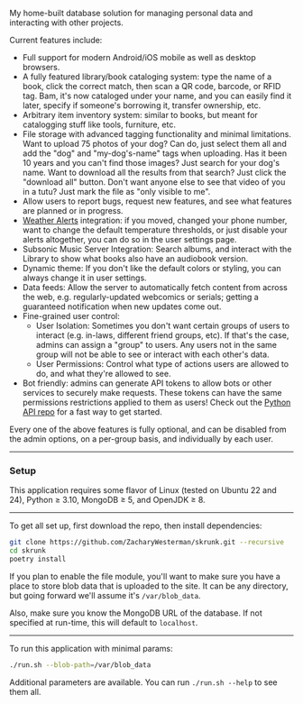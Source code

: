 My home-built database solution for managing personal data and interacting with other projects.

Current features include:
- Full support for modern Android/iOS mobile as well as desktop browsers.
- A fully featured library/book cataloging system: type the name of a book, click the correct match, then scan a QR code, barcode, or RFID tag. Bam, it's now cataloged under your name, and you can easily find it later, specify if someone's borrowing it, transfer ownership, etc.
- Arbitrary item inventory system: similar to books, but meant for catalogging stuff like tools, furniture, etc.
- File storage with advanced tagging functionality and minimal limitations. Want to upload 75 photos of your dog? Can do, just select them all and add the "dog" and "my-dog's-name" tags when uploading. Has it been 10 years and you can't find those images? Just search for your dog's name. Want to download all the results from that search? Just click the "download all" button. Don't want anyone else to see that video of you in a tutu? Just mark the file as "only visible to me".
- Allow users to report bugs, request new features, and see what features are planned or in progress.
- [Weather Alerts](https://github.com/ZacharyWesterman/weather-alerts) integration: if you moved, changed your phone number, want to change the default temperature thresholds, or just disable your alerts altogether, you can do so in the user settings page.
- Subsonic Music Server Integration: Search albums, and interact with the Library to show what books also have an audiobook version.
- Dynamic theme: If you don't like the default colors or styling, you can always change it in user settings.
- Data feeds: Allow the server to automatically fetch content from across the web, e.g. regularly-updated webcomics or serials; getting a guaranteed notification when new updates come out.
- Fine-grained user control:
  - User Isolation: Sometimes you don't want certain groups of users to interact (e.g. in-laws, different friend groups, etc). If that's the case, admins can assign a "group" to users. Any users not in the same group will not be able to see or interact with each other's data.
  - User Permissions: Control what type of actions users are allowed to do, and what they're allowed to see.
- Bot friendly: admins can generate API tokens to allow bots or other services to securely make requests. These tokens can have the same permissions restrictions applied to them as users! Check out the [Python API repo](https://github.com/ZacharyWesterman/skrunk_api) for a fast way to get started.

Every one of the above features is fully optional, and can be disabled from the admin options, on a per-group basis, and individually by each user.

---
### Setup

This application requires some flavor of Linux (tested on Ubuntu 22 and 24), Python &ge; 3.10, MongoDB &ge; 5, and OpenJDK &ge; 8.

---

To get all set up, first download the repo, then install dependencies:
```bash
git clone https://github.com/ZacharyWesterman/skrunk.git --recursive
cd skrunk
poetry install
```

If you plan to enable the file module, you'll want to make sure you have a place to store blob data that is uploaded to the site.
It can be any directory, but going forward we'll assume it's `/var/blob_data`.

Also, make sure you know the MongoDB URL of the database. If not specified at run-time, this will default to `localhost`.

---

To run this application with minimal params:
```bash
./run.sh --blob-path=/var/blob_data
```

Additional parameters are available. You can run `./run.sh --help` to see them all.
